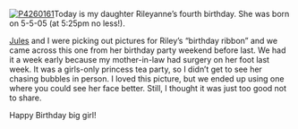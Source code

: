 [![P4260161](http://s3.amazonaws.com/devhawk_images/WindowsLiveWriter/HappyBirthdayRiley_11F3F/P4260161_thumb.jpg "P4260161")](http://s3.amazonaws.com/devhawk_images/WindowsLiveWriter/HappyBirthdayRiley_11F3F/P4260161.jpg)Today
is my daughter Rileyanne’s fourth birthday. She was born on 5-5-05 (at
5:25pm no less!).

[Jules](http://techiewife.spaces.live.com/) and I were picking out
pictures for Riley’s “birthday ribbon” and we came across this one from
her birthday party weekend before last. We had it a week early because
my mother-in-law had surgery on her foot last week. It was a girls-only
princess tea party, so I didn’t get to see her chasing bubbles in
person. I loved this picture, but we ended up using one where you could
see her face better. Still, I thought it was just too good not to share.

Happy Birthday big girl!
